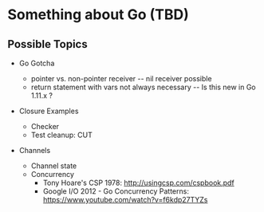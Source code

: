 # Something about Go (TBD)

## Possible Topics

- Go Gotcha
  - pointer vs. non-pointer receiver
  -- nil receiver possible
  - return statement with vars not always necessary
  -- Is this new in Go 1.11.x ?

- Closure Examples
  - Checker
  - Test cleanup: CUT

- Channels
  - Channel state
  - Concurrency
    - Tony Hoare's CSP 1978: http://usingcsp.com/cspbook.pdf
    - Google I/O 2012 - Go Concurrency Patterns: https://www.youtube.com/watch?v=f6kdp27TYZs